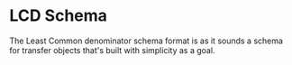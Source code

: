 # LCD Schema

The Least Common denominator schema format is as it sounds a schema for transfer objects that's built with simplicity as a goal.


 